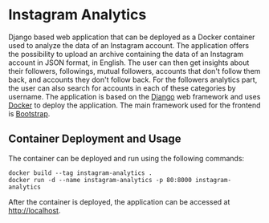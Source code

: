# Instagram Analytics

Django based web application that can be deployed as a Docker container used to analyze the data of an Instagram account. The application offers the possibility to upload an archive containing the data of an Instagram account in JSON format, in English. The user can then get insights about their followers, followings, mutual followers, accounts that don't follow them back, and accounts they don't follow back. For the followers analytics part, the user can also search for accounts in each of these categories by username. The application is based on the [Django](https://www.djangoproject.com/) web framework and uses [Docker](https://www.docker.com/) to deploy the application. The main framework used for the frontend is [Bootstrap](https://getbootstrap.com/).

## Container Deployment and Usage

The container can be deployed and run using the following commands:

```
docker build --tag instagram-analytics .
docker run -d --name instagram-analytics -p 80:8000 instagram-analytics
```

After the container is deployed, the application can be accessed at [http://localhost](http://localhost).
